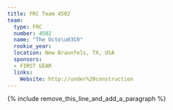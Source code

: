 ```yaml
---
title: FRC Team 4502
team:
  type: FRC
  number: 4502
  name: "The Octo\u03C0"
  rookie_year:
  location: New Braunfels, TX, USA
  sponsors:
  - FIRST GEAR
  links:
    Website: http://under%20construction
---
```


{% include remove_this_line_and_add_a_paragraph %}